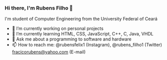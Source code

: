 ### Hi there, I'm Rubens Filho 👋

I'm student of Computer Engineering from the University Federal of Ceará


- 🔭 I’m currently working on personal projects
- 🌱 I’m currently learning HTML, CSS, JavaScript, C++, C, Java, VHDL
- 💬 Ask me about a programming to software and hardware
- 📫 How to reach me: @rubensfelix1 (Instagram), @rubens_filho1 (Twitter) fracicorubens@yahoo.com (E-mail)

